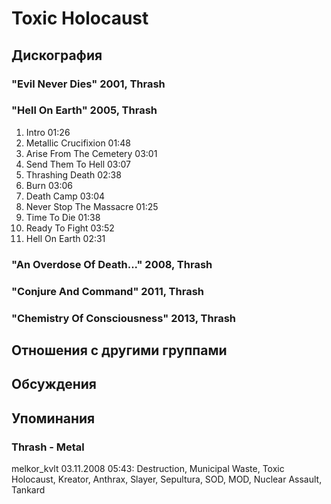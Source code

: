 # Toxic Holocaust



## Дискография

### "Evil Never Dies" 2001, Thrash



### "Hell On Earth" 2005, Thrash

1. Intro 01:26  
2. Metallic Crucifixion 01:48  
3. Arise From The Cemetery 03:01  
4. Send Them To Hell 03:07  
5. Thrashing Death 02:38  
6. Burn 03:06  
7. Death Camp 03:04
8. Never Stop The Massacre 01:25  
9. Time To Die 01:38  
10. Ready To Fight 03:52  
11. Hell On Earth 02:31 

### "An Overdose Of Death..." 2008, Thrash



### "Conjure And Command" 2011, Thrash



### "Chemistry Of Consciousness" 2013, Thrash




## Отношения с другими группами


## Обсуждения


## Упоминания

### Thrash - Metal

melkor_kvlt 03.11.2008 05:43:
Destruction, Municipal Waste, Toxic Holocaust, Kreator, Anthrax, Slayer, Sepultura, SOD, MOD, Nuclear Assault, Tankard

